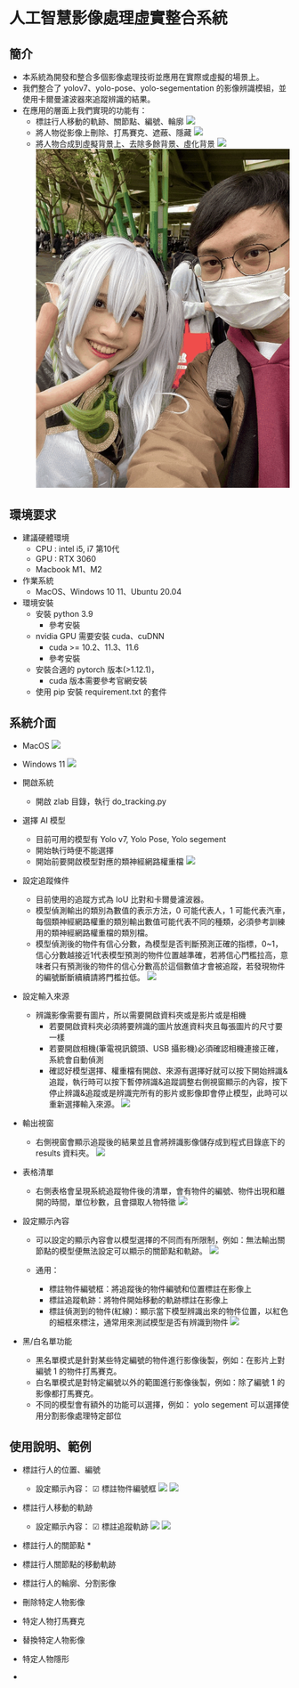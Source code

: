 # 人工智慧影像處理虛實整合系統

## 簡介
* 本系統為開發和整合多個影像處理技術並應用在實際或虛擬的場景上。
* 我們整合了 yolov7、yolo-pose、yolo-segementation 的影像辨識模組，並使用卡爾曼濾波器來追蹤辨識的結果。
* 在應用的層面上我們實現的功能有：
    * 標註行人移動的軌跡、關節點、編號、輪廓
      ![](https://github.com/sheng1124/zlab/blob/main/demo/v0.gif)
    * 將人物從影像上刪除、打馬賽克、遮蔽、隱藏
      ![](https://github.com/sheng1124/zlab/blob/main/demo/g0.gif)
    * 將人物合成到虛擬背景上、去除多餘背景、虛化背景
      ![](https://github.com/sheng1124/zlab/blob/main/demo/b0.gif)
      ![](https://github.com/sheng1124/zlab/blob/main/demo/n0.gif)
 
## 環境要求
* 建議硬體環境
    * CPU : intel i5, i7 第10代
    * GPU : RTX 3060
    * Macbook M1、M2
* 作業系統
    * MacOS、Windows 10 11、Ubuntu 20.04 
* 環境安裝
    * 安裝 python 3.9
        * 參考安裝
    * nvidia GPU 需要安裝 cuda、cuDNN
        * cuda >= 10.2、11.3、11.6
        * 參考安裝
    * 安裝合適的 pytorch 版本(>1.12.1)，
        * cuda 版本需要參考官網安裝
    * 使用 pip 安裝 requirement.txt 的套件

## 系統介面
* MacOS
    ![](https://i.imgur.com/NJZNcHc.png)

* Windows 11
    ![](https://i.imgur.com/T5MiiBB.png)

* 開啟系統
    * 開啟 zlab 目錄，執行 do_tracking.py

* 選擇 AI 模型
    * 目前可用的模型有 Yolo v7, Yolo Pose, Yolo segement
    * 開始執行時便不能選擇
    * 開始前要開啟模型對應的類神經網路權重檔
    ![](https://i.imgur.com/SwifqNd.png)
    
* 設定追蹤條件
    * 目前使用的追蹤方式為 IoU 比對和卡爾曼濾波器。
    * 模型偵測輸出的類別為數值的表示方法，0 可能代表人，1 可能代表汽車，每個類神經網路權重的類別輸出數值可能代表不同的種類，必須參考訓練用的類神經網路權重檔的類別檔。
    * 模型偵測後的物件有信心分數，為模型是否判斷預測正確的指標，0~1，信心分數越接近1代表模型預測的物件位置越準確，若將信心門檻拉高，意味者只有預測後的物件的信心分數高於這個數值才會被追蹤，若發現物件的編號斷斷續續請將門檻拉低。
    ![](https://i.imgur.com/tvbjZli.png)
    
* 設定輸入來源
    * 辨識影像需要有圖片，所以需要開啟資料夾或是影片或是相機
        * 若要開啟資料夾必須將要辨識的圖片放進資料夾且每張圖片的尺寸要一樣
        * 若要開啟相機(筆電視訊鏡頭、USB 攝影機)必須確認相機連接正確，系統會自動偵測
        * 確認好模型選擇、權重檔有開啟、來源有選擇好就可以按下開始辨識&追蹤，執行時可以按下暫停辨識&追蹤調整右側視窗顯示的內容，按下停止辨識&追蹤或是辨識完所有的影片或影像即會停止模型，此時可以重新選擇輸入來源。
    ![](https://i.imgur.com/SZa6wQA.png)

* 輸出視窗
    * 右側視窗會顯示追蹤後的結果並且會將辨識影像儲存成到程式目錄底下的 results 資料夾。
    ![](https://i.imgur.com/Qw6wD4O.jpg)

* 表格清單
    * 右側表格會呈現系統追蹤物件後的清單，會有物件的編號、物件出現和離開的時間，單位秒數，且會擷取人物特徵
    ![](https://i.imgur.com/0pQ6vDJ.png)

* 設定顯示內容
    * 可以設定的顯示內容會以模型選擇的不同而有所限制，例如：無法輸出關節點的模型便無法設定可以顯示的關節點和軌跡。
        ![](https://i.imgur.com/gaHUafB.png)

    * 通用：
        * 標註物件編號框：將追蹤後的物件編號和位置標註在影像上
        * 標註追蹤軌跡：將物件開始移動的軌跡標註在影像上
        * 標註偵測到的物件(紅線)：顯示當下模型辨識出來的物件位置，以紅色的細框來標注，通常用來測試模型是否有辨識到物件
        ![](https://i.imgur.com/GPE7M6C.png)


* 黑/白名單功能
    * 黑名單模式是針對某些特定編號的物件進行影像後製，例如：在影片上對編號 1 的物件打馬賽克。
    * 白名單模式是對特定編號以外的範圍進行影像後製，例如：除了編號 1 的影像都打馬賽克。
    * 不同的模型會有額外的功能可以選擇，例如： yolo segement 可以選擇使用分割影像處理特定部位

    

## 使用說明、範例
* 標註行人的位置、編號
    * 設定顯示內容： ☑ 標註物件編號框
    ![](https://i.imgur.com/ARpiHxn.png)
    ![](https://i.imgur.com/wYS9kNP.png)

* 標註行人移動的軌跡
    * 設定顯示內容： ☑ 標註追蹤軌跡
    ![](https://i.imgur.com/8T7TMj9.png)
    ![](https://i.imgur.com/bxkZ3Lr.png)



* 標註行人的關節點
    * 

* 標註行人關節點的移動軌跡
* 標註行人的輪廓、分割影像

* 刪除特定人物影像
* 特定人物打馬賽克
* 替換特定人物影像
* 特定人物隱形

* 
